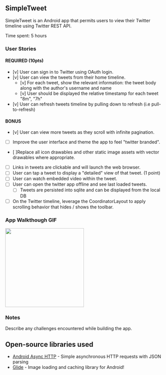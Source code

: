## SimpleTweet
SimpleTweet is an Android app that permits users to view their Twitter timeline using Twitter REST API.

Time spent: 5 hours

### User Stories

#### REQUIRED (10pts)

- [v] User can sign in to Twitter using OAuth login.
- [v] User can view the tweets from their home timeline.
	- [v] For each tweet, show the relevant information: the tweet body along with the author's username and name
	- [v] User should be displayed the relative timestamp for each tweet "8m", "7h"
- [v] User can refresh tweets timeline by pulling down to refresh (i.e pull-to-refresh) 
#### BONUS

- [v] User can view more tweets as they scroll with infinite pagination.
- [ ] Improve the user interface and theme the app to feel "twitter branded".
- [ ]Replace all icon drawables and other static image assets with vector drawables where appropriate.
- [ ] Links in tweets are clickable and will launch the web browser.
- [ ] User can tap a tweet to display a "detailed" view of that tweet. (1 point)
- [ ] User can watch embedded video within the tweet.
- [ ] User can open the twitter app offline and see last loaded tweets.
	- [ ] Tweets are persisted into sqlite and can be displayed from the local DB
- [ ] On the Twitter timeline, leverage the CoordinatorLayout to apply scrolling behavior that hides / shows the toolbar.

### App Walkthough GIF

<img src="https://user-images.githubusercontent.com/80604127/134796505-effa0dd3-0dff-498d-8cc2-46eba6cbec0a.gif" width=250><br>

### Notes

Describe any challenges encountered while building the app.

## Open-source libraries used
- [Android Async HTTP](https://github.com/codepath/CPAsyncHttpClient) - Simple asynchronous HTTP requests with JSON parsing
- [Glide](https://github.com/bumptech/glide) - Image loading and caching library for Android!
